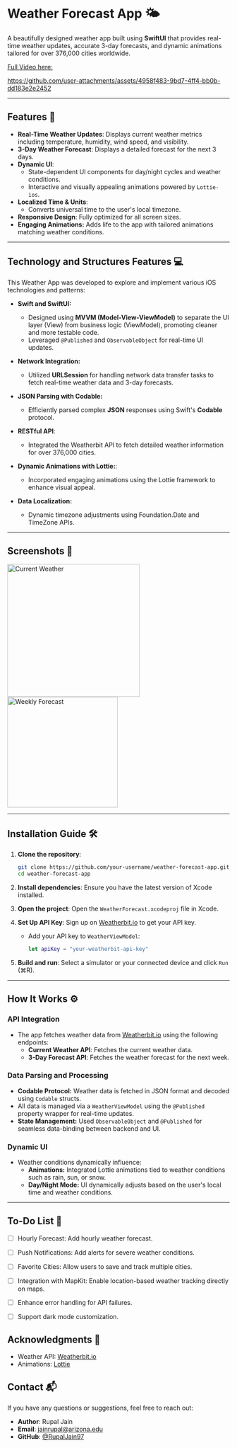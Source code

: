 # Weather Forecast App 🌤️

A beautifully designed weather app built using **SwiftUI** that provides real-time weather updates, accurate 3-day forecasts, and dynamic animations tailored for over 376,000 cities worldwide.



[Full Video here:](https://rupaljain97.github.io/assets/documents/projects/software_dev/Weather%20Forecast.mp4)

https://github.com/user-attachments/assets/4958f483-9bd7-4ff4-bb0b-dd183e2e2452

---


## Features 🚀

- **Real-Time Weather Updates**: Displays current weather metrics including temperature, humidity, wind speed, and visibility.
- **3-Day Weather Forecast**: Displays a detailed forecast for the next 3 days.
- **Dynamic UI**: 
  - State-dependent UI components for day/night cycles and weather conditions.
  - Interactive and visually appealing animations powered by `Lottie-ios`.
- **Localized Time & Units**: 
  - Converts universal time to the user's local timezone.
  <!-- - Supports unit conversion for wind speed, precipitation, and distance. -->
- **Responsive Design**: Fully optimized for all screen sizes.
- **Engaging Animations:** Adds life to the app with tailored animations matching weather conditions.

<!-- - **Error Handling & Resilience:**
  * Displays user-friendly messages for invalid city names or API issues.
  * Handles network errors gracefully. -->

---

## Technology and Structures Features  💻

This Weather App was developed to explore and implement various iOS technologies and patterns:

- **Swift and SwiftUI:**
  * Designed using **MVVM (Model-View-ViewModel)** to separate the UI layer (View) from business logic (ViewModel), promoting cleaner and more testable code.
  * Leveraged `@Published` and `ObservableObject` for real-time UI updates.

- **Network Integration:**
  * Utilized **URLSession** for handling network data transfer tasks to fetch real-time weather data and 3-day forecasts.

- **JSON Parsing with Codable:**
  * Efficiently parsed complex **JSON** responses using Swift's **Codable** protocol.

- **RESTful API**: 
  * Integrated the Weatherbit API to fetch detailed weather information for over 376,000 cities.

<!-- - **Auto Layout**: Utilized SwiftUI's layout tools for responsive and adaptive design. -->
- **Dynamic Animations with Lottie:**:    
  * Incorporated engaging animations using the Lottie framework to enhance visual appeal.

- **Data Localization:**
  * Dynamic timezone adjustments using Foundation.Date and TimeZone APIs.


---

## Screenshots 📸

<!-- | **Current Weather** | **Weekly Forecast** | **Detailed Metrics** | -->
<!-- |----------------------|---------------------|-----------------------| -->
<!-- | ![Current Weather](WeatherForecast/Animations/Simulator-iPhone16Pro_simulator.png) | ![Weekly Forecast](lWeatherForecast/Animations/Simulator-iPhone16Pro_night.png) | ![Detailed Metrics](WeatherForecast/Animations/Simulator-iPhone16Pro_day.png) | -->

<!-- ![Current Weather](WeatherForecast/Animations/Simulator-iPhone16Pro_simulator.png)  -->

<!-- ![Weekly Forecast](lWeatherForecast/Animations/Simulator-iPhone16Pro_night.png) -->

<p style="dislay: flex; gap: 20px;">
  <img src="WeatherForecast/Animations/Simulator-iPhone16Pro_simulator.png" alt="Current Weather" width="300">
  <img src="WeatherForecast/Animations/Simulator-iPhone16Pro_night.png" alt="Weekly Forecast" width="250">
</p>

<!-- ![Detailed Metrics](WeatherForecast/Animations/Simulator-iPhone16Pro_day.png) -->


---

## Installation Guide 🛠️

1. **Clone the repository**:
    ```bash
    git clone https://github.com/your-username/weather-forecast-app.git
    cd weather-forecast-app
    ```
2. **Install dependencies**:
    Ensure you have the latest version of Xcode installed.
3. **Open the project**:
    Open the `WeatherForecast.xcodeproj` file in Xcode.

4. **Set Up API Key**:
    Sign up on [Weatherbit.io](https://www.weatherbit.io/) to get your API key.
   - Add your API key to `WeatherViewModel`:
     ```swift
     let apiKey = "your-weatherbit-api-key"
     ```
4. **Build and run**:
    Select a simulator or your connected device and click `Run` (⌘R).

---

## How It Works ⚙️

### API Integration
- The app fetches weather data from [Weatherbit.io](https://www.weatherbit.io/) using the following endpoints:
  - **Current Weather API**: Fetches the current weather data.
  - **3-Day Forecast API**: Fetches the weather forecast for the next week.

### Data Parsing and Processing
- **Codable Protocol:** Weather data is fetched in JSON format and decoded using `Codable` structs.
- All data is managed via a `WeatherViewModel` using the `@Published` property wrapper for real-time updates.
- **State Management:** Used `ObservableObject` and `@Published` for seamless data-binding between backend and UI.

### Dynamic UI
- Weather conditions dynamically influence:
  - **Animations:** Integrated Lottie animations tied to weather conditions such as rain, sun, or snow.
  - **Day/Night Mode:** UI dynamically adjusts based on the user's local time and weather conditions.
 

---

## To-Do List 📝

- [ ] Hourly Forecast: Add hourly weather forecast.
- [ ] Push Notifications: Add alerts for severe weather conditions.
- [ ] Favorite Cities: Allow users to save and track multiple cities.
- [ ] Integration with MapKit: Enable location-based weather tracking directly on maps.
- [ ] Enhance error handling for API failures.
- [ ] Support dark mode customization.


## Acknowledgments 🤝

* Weather API: [Weatherbit.io](https://www.weatherbit.io)
* Animations: [Lottie](https://lottiefiles.com)


## Contact 📬

If you have any questions or suggestions, feel free to reach out:

- **Author**: Rupal Jain
- **Email**: jainrupal@arizona.edu
- **GitHub**: [@RupalJain97](https://github.com/RupalJain97)
